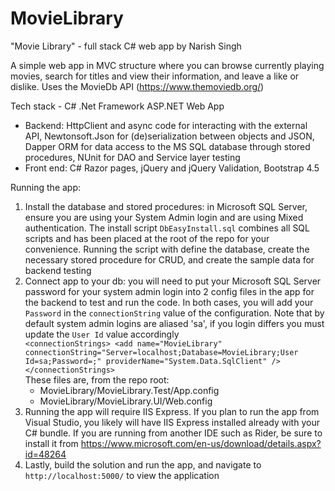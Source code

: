# MovieLibrary

"Movie Library" - full stack C# web app by Narish Singh

A simple web app in MVC structure where you can browse currently playing movies, search for titles and view their
information, and leave a like or dislike. Uses the MovieDb API (https://www.themoviedb.org/)

Tech stack - C# .Net Framework ASP.NET Web App

- Backend: HttpClient and async code for interacting with the external API, Newtonsoft.Json for (de)serialization
  between objects and JSON, Dapper ORM for data access to the MS SQL database through stored procedures, NUnit for DAO
  and Service layer testing
- Front end: C# Razor pages, jQuery and jQuery Validation, Bootstrap 4.5

Running the app:

1. Install the database and stored procedures: in Microsoft SQL Server, ensure you are using your System Admin login and
   are using Mixed authentication. The install script `DbEasyInstall.sql` combines all SQL scripts and has been placed
   at the root of the repo for your convenience. Running the script with define the database, create the necessary
   stored procedure for CRUD, and create the sample data for backend testing
2. Connect app to your db: you will need to put your Microsoft SQL Server password for your system admin login into 2
   config files in the app for the backend to test and run the code. In both cases, you will add your `Password` in
   the `connectionString` value of the configuration. Note that by default system admin logins are aliased 'sa', if you
   login differs you must update the `User Id` value accordingly <br/>
   `<connectionStrings>
   <add name="MovieLibrary" connectionString="Server=localhost;Database=MovieLibrary;User Id=sa;Password=;"
   providerName="System.Data.SqlClient" />
   </connectionStrings>`
   <br/> These files are, from the repo root:
    - MovieLibrary/MovieLibrary.Test/App.config
    - MovieLibrary/MovieLibrary.UI/Web.config
3. Running the app will require IIS Express. If you plan to run the app from Visual Studio, you likely will have IIS
   Express installed already with your C# bundle. If you are running from another IDE such as Rider, be sure to install
   it from https://www.microsoft.com/en-us/download/details.aspx?id=48264
4. Lastly, build the solution and run the app, and navigate to `http://localhost:5000/` to view the application